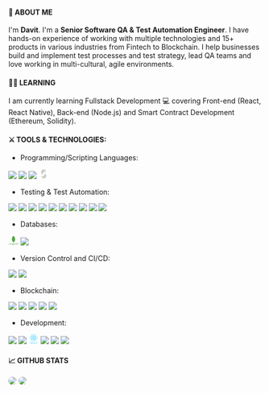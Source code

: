 #### 👋 ABOUT ME 

I'm **Davit**. I'm a **Senior Software QA & Test Automation Engineer**. I have hands-on experience of working with multiple technologies and 15+ products in various industries from Fintech to Blockchain. I help businesses build and implement test processes and test strategy, lead QA teams and love working in multi-cultural, agile environments. 

#### 👨‍🎓 LEARNING
I am currently learning Fullstack Development 💻 covering Front-end (React, React Native), Back-end (Node.js) and Smart Contract Development (Ethereum, Solidity).

#### ⚔ TOOLS & TECHNOLOGIES:
- Programming/Scripting Languages: 
<p>
  <code><img width="4%" src="https://vectorwiki.com/images/G9sE3__javascript.svg"></code>
  <code><img width="4%" src="https://www.vectorlogo.zone/logos/typescriptlang/typescriptlang-icon.svg"></code>
  <code><img width="4%" src="https://www.vectorlogo.zone/logos/java/java-icon.svg"></code>
  <code><img width="4%" src="https://raw.githubusercontent.com/vscode-icons/vscode-icons/63a4a33b35b50d243716d03b95a955e49db97662/icons/file_type_solidity.svg"></code>
</p>

- Testing & Test Automation:
<p>
  <code><img width="4%" src="https://iconape.com/wp-content/files/gj/370774/svg/370774.svg"></code>
  <code><img width="4%" src="https://www.vectorlogo.zone/logos/mochajs/mochajs-icon.svg"></code>
  <code><img width="4%" src="https://www.vectorlogo.zone/logos/chaijs/chaijs-icon.svg"></code>
  <code><img width="4%" src="https://raw.githubusercontent.com/gilbarbara/logos/9c6e5e9ef3c297da414a4809ae9f0f56a6384e91/logos/webdriverio.svg"></code>
  <code><img width="4%" src="https://raw.githubusercontent.com/bestofjs/bestofjs-webui/dd29d40f829c2cea9cbd7ffac13a3add888e2199/public/logos/playwright.svg"></code>
  <code><img width="4%" src="https://www.vectorlogo.zone/logos/protractortest/protractortest-icon.svg"></code>
  <code><img width="4%" src="https://raw.githubusercontent.com/get-icon/geticon/fc0f660daee147afb4a56c64e12bde6486b73e39/icons/selenium.svg"></code>
  <code><img width="4%" src="https://raw.githubusercontent.com/detain/svg-logos/aecbca0b533703a389211cddb0ca159a5d50553e/svg/appium.svg"></code>
  <code><img width="4%" src="https://www.vectorlogo.zone/logos/getpostman/getpostman-icon.svg"></code>
  <code><img width="4%" src="https://vectorwiki.com/images/v21Kn__swaggerhub.svg"></code>
</p>

- Databases:
<p>
  <code><img width="4%" src="https://raw.githubusercontent.com/devicons/devicon/1119b9f84c0290e0f0b38982099a2bd027a48bf1/icons/mongodb/mongodb-plain-wordmark.svg"></code>
  <code><img width="4%" src="https://raw.githubusercontent.com/amido/azure-vector-icons/44d6fb82666171e8a77bda35ab80303ecc880e1b/icons/SQL%20Database%20(SQL%20Azure).svg"></code>
</p>

- Version Control and CI/CD:
<p>
  <code><img width="4%" src="https://www.vectorlogo.zone/logos/jenkins/jenkins-icon.svg"></code>
  <code><img width="4%" src="https://www.vectorlogo.zone/logos/git-scm/git-scm-icon.svg"></code>
</p>

- Blockchain:
<p>
  <code><img width="4%" src="https://raw.githubusercontent.com/gilbarbara/logos/9c6e5e9ef3c297da414a4809ae9f0f56a6384e91/logos/ganache-icon.svg"></code>
  <code><img width="4%" src="https://raw.githubusercontent.com/gilbarbara/logos/9c6e5e9ef3c297da414a4809ae9f0f56a6384e91/logos/truffle-icon.svg"></code>
  <code><img width="4%" src="https://raw.githubusercontent.com/gilbarbara/logos/9c6e5e9ef3c297da414a4809ae9f0f56a6384e91/logos/hardhat-icon.svg"></code>
  <code><img width="4%" src="https://vectorwiki.com/images/Cmcvq__ethereum-eth.svg"></code>
  <code><img width="4%" src="https://raw.githubusercontent.com/maxogden/hexbin/90a6aae0ebb12d4ac9810f870b67100d913a18f4/vector/ipfs.svg"></code>
</p>

- Development:
<p>
  <code><img width="4%" src="https://raw.githubusercontent.com/leungwensen/svg-icon/8b84d725b0d2be8f5d87cac7f2c386682ce43563/dist/svg/logos/html-5.svg"></code>
  <code><img width="4%" src="https://raw.githubusercontent.com/shgysk8zer0/logos/f3a3db236f747f242c4072262fbb55b36996181e/css3.svg"></code>
  <code><img width="4%" src="https://raw.githubusercontent.com/devicons/devicon/1119b9f84c0290e0f0b38982099a2bd027a48bf1/icons/react/react-original-wordmark.svg"></code>
  <code><img width="4%" src="https://upload.wikimedia.org/wikipedia/commons/thumb/b/b2/Bootstrap_logo.svg/1024px-Bootstrap_logo.svg.png?20210507000024"></code>
  <code><img width="4%" src="https://cdn.worldvectorlogo.com/logos/nodejs-icon.svg"></code>
  <code><img width="4%" src="https://www.vectorlogo.zone/logos/digitalocean/digitalocean-official.svg"></code>
</p>


#### 📈 GITHUB STATS

<img style="border-radius:10px" src="https://github-readme-stats.vercel.app/api?username=DavitMkhitaryan&show_icons=true&theme=radical" />

<img style="border-radius:10px" src="https://github-readme-streak-stats.herokuapp.com/?user=DavitMkhitaryan&show_icons=true&theme=radical" />
